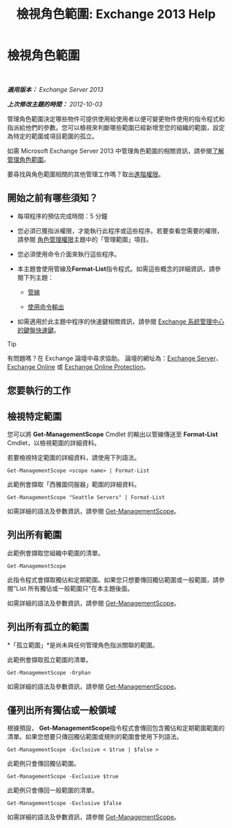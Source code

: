 ﻿---
title: '檢視角色範圍: Exchange 2013 Help'
TOCTitle: 檢視角色範圍
ms:assetid: 0bb3a434-6651-473a-94eb-4eb9a34e6f70
ms:mtpsurl: https://technet.microsoft.com/zh-tw/library/Dd335084(v=EXCHG.150)
ms:contentKeyID: 50472534
ms.date: 05/21/2018
mtps_version: v=EXCHG.150
ms.translationtype: MT
---

# 檢視角色範圍

 

_**適用版本：** Exchange Server 2013_

_**上次修改主題的時間：** 2012-10-03_

管理角色範圍決定哪些物件可提供使用給使用者以便可變更物件使用的指令程式和指派給他們的參數。您可以檢視來判斷哪些範圍已經新增至您的組織的範圍，設定為特定的範圍或項目範圍的孤立。

如需 Microsoft Exchange Server 2013 中管理角色範圍的相關資訊，請參閱[了解管理角色範圍](understanding-management-role-scopes-exchange-2013-help.md)。

要尋找與角色範圍相關的其他管理工作嗎？取出[進階權限](advanced-permissions-exchange-2013-help.md)。

## 開始之前有哪些須知？

  - 每項程序的預估完成時間：5 分鐘

  - 您必須已獲指派權限，才能執行此程序或這些程序。若要查看您需要的權限，請參閱 [角色管理權限](role-management-permissions-exchange-2013-help.md)主題中的「管理範圍」項目。

  - 您必須使用命令介面來執行這些程序。

  - 本主題會使用管線及**Format-List**指令程式。如需這些概念的詳細資訊，請參閱下列主題：
    
      - [管線](https://technet.microsoft.com/zh-tw/library/aa998260\(v=exchg.150\))
    
      - [使用命令輸出](working-with-command-output-exchange-2013-help.md)

  - 如需適用於此主題中程序的快速鍵相關資訊，請參閱 [Exchange 系統管理中心的鍵盤快速鍵](keyboard-shortcuts-in-the-exchange-admin-center-exchange-online-protection-help.md)。


> [!TIP]  
> 有問題嗎？在 Exchange 論壇中尋求協助。 論壇的網址為：<a href="https://go.microsoft.com/fwlink/p/?linkid=60612">Exchange Server</a>、 <a href="https://go.microsoft.com/fwlink/p/?linkid=267542">Exchange Online</a> 或 <a href="https://go.microsoft.com/fwlink/p/?linkid=285351">Exchange Online Protection</a>。




## 您要執行的工作

## 檢視特定範圍

您可以將 **Get-ManagementScope** Cmdlet 的輸出以管線傳送至 **Format-List** Cmdlet，以檢視範圍的詳細資料。

若要檢視特定範圍的詳細資料，請使用下列語法。

    Get-ManagementScope <scope name> | Format-List

此範例會擷取「西雅圖伺服器」範圍的詳細資料。

    Get-ManagementScope "Seattle Servers" | Format-List

如需詳細的語法及參數資訊，請參閱 [Get-ManagementScope](https://technet.microsoft.com/zh-tw/library/dd298180\(v=exchg.150\))。

## 列出所有範圍

此範例會擷取您組織中範圍的清單。

    Get-ManagementScope

此指令程式會擷取獨佔和定期範圍。如果您只想要傳回獨佔範圍或一般範圍，請參閱"List 所有獨佔或一般範圍只"在本主題後面。

如需詳細的語法及參數資訊，請參閱 [Get-ManagementScope](https://technet.microsoft.com/zh-tw/library/dd298180\(v=exchg.150\))。

## 列出所有孤立的範圍

*「孤立範圍」*是尚未與任何管理角色指派關聯的範圍。

此範例會擷取孤立範圍的清單。

    Get-ManagementScope -Orphan

如需詳細的語法及參數資訊，請參閱 [Get-ManagementScope](https://technet.microsoft.com/zh-tw/library/dd298180\(v=exchg.150\))。

## 僅列出所有獨佔或一般領域

根據預設， **Get-ManagementScope**指令程式會傳回包含獨佔和定期範圍範圍的清單。如果您想要只傳回獨佔範圍或規則的範圍會使用下列語法。

    Get-ManagementScope -Exclusive < $true | $false >

此範例只會傳回獨佔範圍。

    Get-ManagementScope -Exclusive $true

此範例只會傳回一般範圍的清單。

    Get-ManagementScope -Exclusive $false

如需詳細的語法及參數資訊，請參閱 [Get-ManagementScope](https://technet.microsoft.com/zh-tw/library/dd298180\(v=exchg.150\))。

